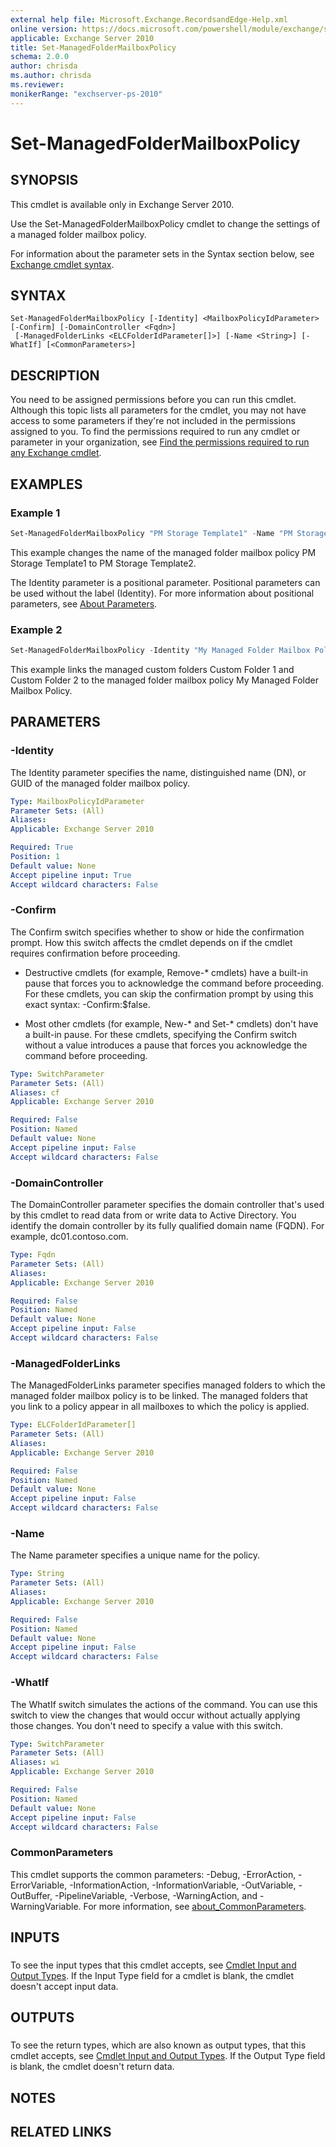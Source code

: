```yaml
---
external help file: Microsoft.Exchange.RecordsandEdge-Help.xml
online version: https://docs.microsoft.com/powershell/module/exchange/set-managedfoldermailboxpolicy
applicable: Exchange Server 2010
title: Set-ManagedFolderMailboxPolicy
schema: 2.0.0
author: chrisda
ms.author: chrisda
ms.reviewer:
monikerRange: "exchserver-ps-2010"
---
```


# Set-ManagedFolderMailboxPolicy

## SYNOPSIS
This cmdlet is available only in Exchange Server 2010.

Use the Set-ManagedFolderMailboxPolicy cmdlet to change the settings of a managed folder mailbox policy.

For information about the parameter sets in the Syntax section below, see [Exchange cmdlet syntax](https://docs.microsoft.com/powershell/exchange/exchange-cmdlet-syntax).

## SYNTAX

```
Set-ManagedFolderMailboxPolicy [-Identity] <MailboxPolicyIdParameter> [-Confirm] [-DomainController <Fqdn>]
 [-ManagedFolderLinks <ELCFolderIdParameter[]>] [-Name <String>] [-WhatIf] [<CommonParameters>]
```

## DESCRIPTION
You need to be assigned permissions before you can run this cmdlet. Although this topic lists all parameters for the cmdlet, you may not have access to some parameters if they're not included in the permissions assigned to you. To find the permissions required to run any cmdlet or parameter in your organization, see [Find the permissions required to run any Exchange cmdlet](https://docs.microsoft.com/powershell/exchange/find-exchange-cmdlet-permissions).

## EXAMPLES

### Example 1
```powershell
Set-ManagedFolderMailboxPolicy "PM Storage Template1" -Name "PM Storage Template2"
```

This example changes the name of the managed folder mailbox policy PM Storage Template1 to PM Storage Template2.

The Identity parameter is a positional parameter. Positional parameters can be used without the label (Identity). For more information about positional parameters, see [About Parameters](https://docs.microsoft.com/powershell/module/microsoft.powershell.core/about/about_parameters).

### Example 2
```powershell
Set-ManagedFolderMailboxPolicy -Identity "My Managed Folder Mailbox Policy" -ManagedFolderLinks "Custom Folder 1", "Custom Folder 2"
```

This example links the managed custom folders Custom Folder 1 and Custom Folder 2 to the managed folder mailbox policy My Managed Folder Mailbox Policy.

## PARAMETERS

### -Identity
The Identity parameter specifies the name, distinguished name (DN), or GUID of the managed folder mailbox policy.

```yaml
Type: MailboxPolicyIdParameter
Parameter Sets: (All)
Aliases:
Applicable: Exchange Server 2010

Required: True
Position: 1
Default value: None
Accept pipeline input: True
Accept wildcard characters: False
```

### -Confirm
The Confirm switch specifies whether to show or hide the confirmation prompt. How this switch affects the cmdlet depends on if the cmdlet requires confirmation before proceeding.

- Destructive cmdlets (for example, Remove-\* cmdlets) have a built-in pause that forces you to acknowledge the command before proceeding. For these cmdlets, you can skip the confirmation prompt by using this exact syntax: -Confirm:$false.

- Most other cmdlets (for example, New-\* and Set-\* cmdlets) don't have a built-in pause. For these cmdlets, specifying the Confirm switch without a value introduces a pause that forces you acknowledge the command before proceeding.

```yaml
Type: SwitchParameter
Parameter Sets: (All)
Aliases: cf
Applicable: Exchange Server 2010

Required: False
Position: Named
Default value: None
Accept pipeline input: False
Accept wildcard characters: False
```

### -DomainController
The DomainController parameter specifies the domain controller that's used by this cmdlet to read data from or write data to Active Directory. You identify the domain controller by its fully qualified domain name (FQDN). For example, dc01.contoso.com.

```yaml
Type: Fqdn
Parameter Sets: (All)
Aliases:
Applicable: Exchange Server 2010

Required: False
Position: Named
Default value: None
Accept pipeline input: False
Accept wildcard characters: False
```

### -ManagedFolderLinks
The ManagedFolderLinks parameter specifies managed folders to which the managed folder mailbox policy is to be linked. The managed folders that you link to a policy appear in all mailboxes to which the policy is applied.

```yaml
Type: ELCFolderIdParameter[]
Parameter Sets: (All)
Aliases:
Applicable: Exchange Server 2010

Required: False
Position: Named
Default value: None
Accept pipeline input: False
Accept wildcard characters: False
```

### -Name
The Name parameter specifies a unique name for the policy.

```yaml
Type: String
Parameter Sets: (All)
Aliases:
Applicable: Exchange Server 2010

Required: False
Position: Named
Default value: None
Accept pipeline input: False
Accept wildcard characters: False
```

### -WhatIf
The WhatIf switch simulates the actions of the command. You can use this switch to view the changes that would occur without actually applying those changes. You don't need to specify a value with this switch.

```yaml
Type: SwitchParameter
Parameter Sets: (All)
Aliases: wi
Applicable: Exchange Server 2010

Required: False
Position: Named
Default value: None
Accept pipeline input: False
Accept wildcard characters: False
```

### CommonParameters
This cmdlet supports the common parameters: -Debug, -ErrorAction, -ErrorVariable, -InformationAction, -InformationVariable, -OutVariable, -OutBuffer, -PipelineVariable, -Verbose, -WarningAction, and -WarningVariable. For more information, see [about_CommonParameters](https://go.microsoft.com/fwlink/p/?LinkID=113216).

## INPUTS

###  
To see the input types that this cmdlet accepts, see [Cmdlet Input and Output Types](https://go.microsoft.com/fwlink/p/?LinkId=616387). If the Input Type field for a cmdlet is blank, the cmdlet doesn't accept input data.

## OUTPUTS

###  
To see the return types, which are also known as output types, that this cmdlet accepts, see [Cmdlet Input and Output Types](https://go.microsoft.com/fwlink/p/?LinkId=616387). If the Output Type field is blank, the cmdlet doesn't return data.

## NOTES

## RELATED LINKS
